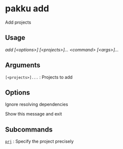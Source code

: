 # pakku add

Add projects

## Usage

<snippet id="snippet-cmd">

<var name="cmd">add</var>
<var name="params">[&lt;options&gt;] [&lt;projects&gt;]... &lt;command&gt; [&lt;args&gt;]...</var>
<include from="_template_cmd.md" element-id="template-cmd"/>

</snippet>

## Arguments

<snippet id="snippet-args">

`[<projects>]...`
: Projects to add

</snippet>

## Options

<snippet id="snippet-options-all">
<snippet id="snippet-options">
    <deflist>
    <def>
    <title><code>-D</code>, <code>--no-deps</code></title><p>Ignore resolving dependencies</p>
    </def>
    </deflist>
</snippet>
    <deflist>
    <def>
    <title><code>-h</code>, <code>--help</code></title><p>Show this message and exit</p>
    </def>
    </deflist>
</snippet>

## Subcommands

[`prj`](pakku-add-prj.md)
: Specify the project precisely
